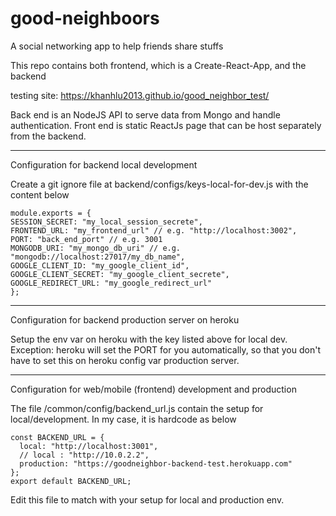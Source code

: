 # good-neighboors

A social networking app to help friends share stuffs

This repo contains both frontend, which is a Create-React-App, and the backend

testing site: https://khanhlu2013.github.io/good_neighbor_test/

Back end is an NodeJS API to serve data from Mongo and handle authentication. Front end is static ReactJs page that can be host separately from the backend.

---

Configuration for backend local development

Create a git ignore file at backend/configs/keys-local-for-dev.js with the content below

```
module.exports = {
SESSION_SECRET: "my_local_session_secrete",
FRONTEND_URL: "my_frontend_url" // e.g. "http://localhost:3002",
PORT: "back_end_port" // e.g. 3001
MONGODB_URI: "my_mongo_db_uri" // e.g. "mongodb://localhost:27017/my_db_name",
GOOGLE_CLIENT_ID: "my_google_client_id",
GOOGLE_CLIENT_SECRET: "my_google_client_secrete",
GOOGLE_REDIRECT_URL: "my_google_redirect_url"
};
```

---

Configuration for backend production server on heroku

Setup the env var on heroku with the key listed above for local dev. Exception: heroku will set the PORT for you automatically, so that you don't have to set this on heroku config var production server.

---

Configuration for web/mobile (frontend) development and production

The file /common/config/backend_url.js contain the setup for local/development. In my case, it is hardcode as below

```
const BACKEND_URL = {
  local: "http://localhost:3001",
  // local : "http://10.0.2.2",
  production: "https://goodneighbor-backend-test.herokuapp.com"
};
export default BACKEND_URL;
```

Edit this file to match with your setup for local and production env.
